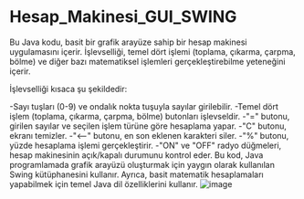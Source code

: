 # Hesap_Makinesi_GUI_SWING

Bu Java kodu, basit bir grafik arayüze sahip bir hesap makinesi uygulamasını içerir. İşlevselliği, temel dört işlemi (toplama, çıkarma, çarpma, bölme) ve diğer bazı matematiksel işlemleri gerçekleştirebilme yeteneğini içerir.

İşlevselliği kısaca şu şekildedir:

-Sayı tuşları (0-9) ve ondalık nokta tuşuyla sayılar girilebilir.
-Temel dört işlem (toplama, çıkarma, çarpma, bölme) butonları işlevseldir.
-"=" butonu, girilen sayılar ve seçilen işlem türüne göre hesaplama yapar.
-"C" butonu, ekranı temizler.
-"<--" butonu, en son eklenen karakteri siler.
-"%" butonu, yüzde hesaplama işlemi gerçekleştirir.
-"ON" ve "OFF" radyo düğmeleri, hesap makinesinin açık/kapalı durumunu kontrol eder.
Bu kod, Java programlamada grafik arayüzü oluşturmak için yaygın olarak kullanılan Swing kütüphanesini kullanır. Ayrıca, basit matematik hesaplamaları yapabilmek için temel Java dil özelliklerini kullanır.
![image](https://github.com/rose-omer/Hesap_Makinesi_GUI_SWING/assets/117285777/8b543862-ca8d-40c4-9e32-9d66dd5c13c1)
